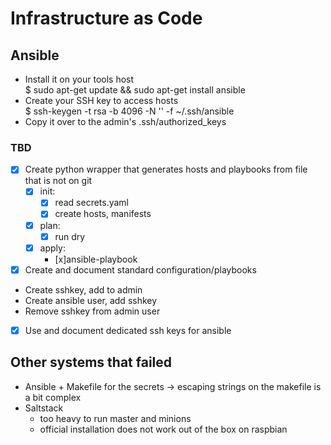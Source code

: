 # Infrastructure as Code

## Ansible
- Install it on your tools host  
$ sudo apt-get update && sudo apt-get install ansible  
- Create your SSH key to access hosts  
$ ssh-keygen -t rsa -b 4096 -N '' -f ~/.ssh/ansible
- Copy it over to the admin's .ssh/authorized_keys

### TBD
- [x] Create python wrapper that generates hosts and playbooks from file that is not on git
  - [x] init:
    - [x] read secrets.yaml
    - [x] create hosts, manifests
  - [x] plan:
    - [x] run dry 
  - [x] apply:
    - [x]ansible-playbook
- [x] Create and document standard configuration/playbooks
 - Create sshkey, add to admin
 - Create ansible user, add sshkey
 - Remove sshkey from admin user
- [x] Use and document dedicated ssh keys for ansible

## Other systems that failed
- Ansible + Makefile for the secrets -> escaping strings on the makefile is a bit complex
- Saltstack 
  - too heavy to run master and minions
  - official installation does not work out of the box on raspbian
